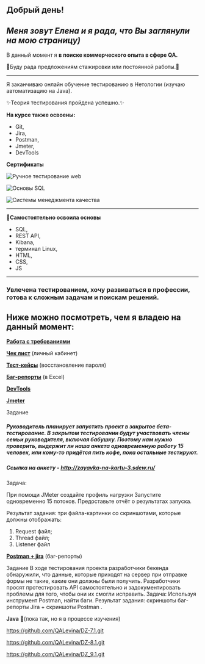 Добрый день! 
--------
_Меня зовут Елена и я рада, что Вы заглянули на мою страницу)_
-------------------------------------------
В данный момент я **в поиске коммерческого опыта в сфере QA.**

👯Буду рада предложениям стажировки или постоянной работы.👯
***

Я заканчиваю онлайн обучение тестированию в Нетологии (изучаю автоматизацию на Java). 

✨Теория тестирования пройдена успешно.✨

**На курсе также освоены:**

- Git, 
- Jira, 
- Postman, 
- Jmeter, 
- DevTools


<b>Сертификаты</b>

![Ручное тестирование web](https://drive.google.com/file/d/1m1Tcde5kSFYW15OSaIIX2sdS0LkXcXAu/view?usp=sharing)

![Основы SQL](https://drive.google.com/file/d/1Kw9f5lsNWhv7OCy9LVxg_tYS7Nb93mB1/view?usp=sharing)

![Системы менеджмента качества](https://drive.google.com/file/d/1U9tasx04zNLhBeavKju_yVJOw8Ca-Rhl/view?usp=sharing)

***

🌱**Самостоятельно освоила основы**
* SQL, 
* REST API, 
* Kibana,
* терминал Linux, 
* HTML, 
* CSS,
* JS
***

### Увлечена тестированием, хочу развиваться в профессии, готова к сложным задачам и поискам решений.

## Ниже можно посмотреть, чем я владею на данный момент:


**[Работа с требованиями](https://docs.google.com/document/d/15pSlXUOqqNi0psEkm05gWZyWbcrrFjsX/edit?usp=sharing&ouid=109648988346956211033&rtpof=true&sd=true)**

**[Чек лист](https://docs.google.com/spreadsheets/d/1n5rcNaPFr6Ps6QJ7EC3KZb5ocDxBpMaW/edit?usp=sharing&ouid=109648988346956211033&rtpof=true&sd=true)** (личный кабинет)

**[Тест-кейсы](https://docs.google.com/spreadsheets/d/18tr13wTbGDcKcxoQ4I1JvzSpr1zjUiez/edit?usp=sharing&ouid=109648988346956211033&rtpof=true&sd=true)** (восстановление пароля)

**[Баг-репорты](https://drive.google.com/drive/folders/1bI9Raa8ad0Y6L5ixELaE-P9bkMv2vkmj?usp=sharing)** (в Excel)

**[DevTools](https://drive.google.com/drive/folders/1v0gIPCaY6Qp8p5rtas8ZDgsWs26HWYv8?usp=sharing)**

**[Jmeter](https://drive.google.com/drive/folders/1xYTAAZVNzvnLAbqxxMbqB6RALpleNIia?usp=sharing)** 

Задание 
##### Руководитель планирует запустить проект в закрытое бета-тестирование. В закрытом тестировании будут участвовать члены семьи руководителя, включая бабушку. Поэтому нам нужно проверить, выдержит ли наша анкета одновременную работу 15 человек, или кому-то придётся пить кофе, пока остальные тестируют.
##### Ссылка на анкету - http://zayavka-na-kartu-3.sdew.ru/
Задача:

При помощи JMeter создайте профиль нагрузки
Запустите одновременно 15 потоков.
Предоставьте отчёт о результатах запуска.

Результат задания: 
три файла-картинки со скриншотами, которые должны отображать:

1.	Request файл; 
2. Thread файл; 
3. Listener файл

**[Postman + jira](https://drive.google.com/drive/folders/1j8C1rzHK_7LjCV5GFbC-r1smFy6PtqA9?usp=sharing)** (баг-репорты)

Задание
В ходе тестирования проекта разработчики бекенда обнаружили, что данные, которые приходят на сервер при отправке формы не такие, какие они должны были получить. Разработчики просят протестировать API самостоятельно и задокументировать проблемы для того, чтобы они их смогли исправить.
Задача: Используя инструмент Postman, найти баги. 
Результат задания: скриншоты баг-репорты Jira  + скриншоты Postman . 

**Java** 🌱(пока так, но я в процессе изучения)

https://github.com/QALevina/DZ-7.1.git

https://github.com/QALevina/DZ-8.1.git

https://github.com/QALevina/DZ_9.1.git



<!--
**QALevina/QALevina** is a ✨ _special_ ✨ repository because its `README.md` (this file) appears on your GitHub profile.

Here are some ideas to get you started:

- 🔭 I’m currently working on ...
- 🌱 I’m currently learning ...
- 👯 I’m looking to collaborate on ...
- 🤔 I’m looking for help with ...
- 💬 Ask me about ...
- 📫 How to reach me: ...
- 😄 Pronouns: ...
- ⚡ Fun fact: ...
-->
